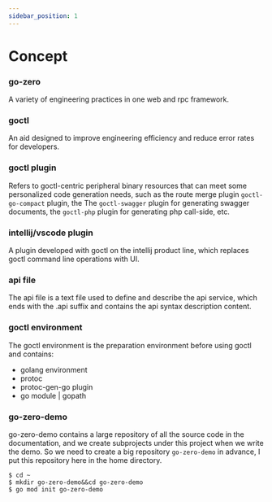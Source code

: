 ```yaml
---
sidebar_position: 1
---
```


# Concept

### go-zero

A variety of engineering practices in one web and rpc framework.

### goctl

An aid designed to improve engineering efficiency and reduce error rates for developers.

### goctl plugin

Refers to goctl-centric peripheral binary resources that can meet some personalized code generation needs, such as the route merge plugin `goctl-go-compact` plugin, the
The `goctl-swagger` plugin for generating swagger documents, the `goctl-php` plugin for generating php call-side, etc.

### intellij/vscode plugin

A plugin developed with goctl on the intellij product line, which replaces goctl command line operations with UI.

### api file

The api file is a text file used to define and describe the api service, which ends with the .api suffix and contains the api syntax description content.

### goctl environment

The goctl environment is the preparation environment before using goctl and contains:
* golang environment
* protoc
* protoc-gen-go plugin
* go module | gopath

### go-zero-demo
go-zero-demo contains a large repository of all the source code in the documentation, and we create subprojects under this project when we write the demo.
So we need to create a big repository `go-zero-demo` in advance, I put this repository here in the home directory.

```shell
$ cd ~
$ mkdir go-zero-demo&&cd go-zero-demo
$ go mod init go-zero-demo
```